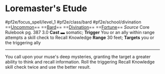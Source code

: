 # Loremaster's Etude
#pf2e/focus_spell/level_1 #pf2e/class/bard #pf2e/school/divination 
==[Uncommon](../../../rules/traits/uncommon.md)== ==[Bard](../../../rules/traits/bard.md)== ==[Divination](../../../rules/traits/divination.md)== ==[Fortune](../../../rules/traits/fortune.md)==
*Source* Core Rulebook pg. 387 3.0
**Cast** ▬ somatic; **Trigger** You or an ally within range attempts a skill check to Recall Knowledge
**Range** 30 feet; **Targets** you or the triggering ally

---
You call upon your muse's deep mysteries, granting the target a greater ability to think and recall information. Roll the triggering Recall Knowledge skill check twice and use the better result.